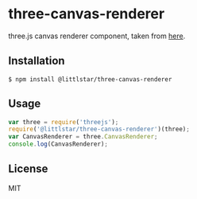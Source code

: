 
# three-canvas-renderer

  three.js canvas renderer component, taken from [here](https://github.com/mrdoob/three.js/blob/r69/examples/js/renderers/CanvasRenderer.js).

## Installation

    $ npm install @littlstar/three-canvas-renderer

## Usage

```js
var three = require('threejs');
require('@littlstar/three-canvas-renderer')(three);
var CanvasRenderer = three.CanvasRenderer;
console.log(CanvasRenderer);
```

## License

  MIT
